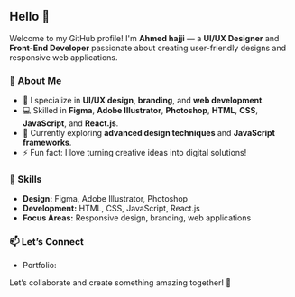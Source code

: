  ## Hello 👋  

Welcome to my GitHub profile! I'm **Ahmed hajji** — a **UI/UX Designer** and **Front-End Developer** passionate about creating user-friendly designs and responsive web applications.  

### 🚀 About Me  
- 🎨 I specialize in **UI/UX design**, **branding**, and **web development**.  
- 💻 Skilled in **Figma**, **Adobe Illustrator**, **Photoshop**, **HTML**, **CSS**, **JavaScript**, and **React.js**.  
- 🌱 Currently exploring **advanced design techniques** and **JavaScript frameworks**.  
- ⚡ Fun fact: I love turning creative ideas into digital solutions!  

### 🌟 Skills  
- **Design:** Figma, Adobe Illustrator, Photoshop  
- **Development:** HTML, CSS, JavaScript, React.js  
- **Focus Areas:** Responsive design, branding, web applications  

### 📫 Let’s Connect  

- Portfolio: [](#http://www.ahmedhajji.com/)  


Let’s collaborate and create something amazing together! 🚀  
